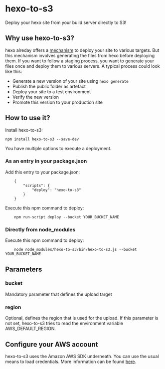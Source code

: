 # hexo-to-s3

Deploy your hexo site from your build server directly to S3!  

## Why use hexo-to-s3?
hexo alreday offers a [mechanism](https://hexo.io/docs/deployment.html) to deploy your site to various targets. But this mechanism involves generating the files from hexo before deploying them. 
If you want to follow a staging process, you want to generate your files once and deploy them to various servers. A typical process could look like this: 
 
* Generate a new version of your site using ```hexo generate```
* Publish the public folder as artefact
* Deploy your site to a test environment
* Verify the new version
* Promote this version to your production site

## How to use it?

Install hexo-to-s3:

```
npm install hexo-to-s3 --save-dev
```

You have multiple options to execute a deployment.

### As an entry in your package.json

Add this entry to your package.json:

```
    {
        "scripts": {
            "deploy": "hexo-to-s3"
        }  
    }
```

Execute this npm command to deploy:

```
    npm run-script deploy --bucket YOUR_BUCKET_NAME
```

### Directly from node_modules

Execute this npm command to deploy:

```
    node node_modules/hexo-to-s3/bin/hexo-to-s3.js --bucket YOUR_BUCKET_NAME
```

## Parameters
### bucket
Mandatory parameter that defines the upload target

### region
Optional, defines the region that is used for the upload. If this parameter is not set, hexo-to-s3 tries to read the environment variable AWS_DEFAULT_REGION.

## Configure your AWS account

hexo-to-s3 uses the Amazon AWS SDK underneath. You can use the usual means to load credentials. 
More information can be found [here](http://docs.aws.amazon.com/AWSJavaScriptSDK/guide/node-configuring.html).

